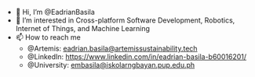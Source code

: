 - 👋 Hi, I’m @EadrianBasila
- 👀 I’m interested in  Cross-platform Software Development, Robotics, Internet of Things, and Machine Learning
- 📫 How to reach me
  - @Artemis: eadrian.basila@artemissustainability.tech
  - @LinkedIn: https://www.linkedin.com/in/eadrian-basila-b60016201/
  - @University: embasila@iskolarngbayan.pup.edu.ph

<!---
EadrianBasila/EadrianBasila is a ✨ special ✨ repository because its `README.md` (this file) appears on your GitHub profile.
You can click the Preview link to take a look at your changes.
--->
